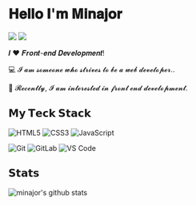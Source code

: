 # 𝐇𝐞𝐥𝐥𝐨 𝐈'𝐦 𝐌𝐢𝐧𝐚𝐣𝐨𝐫

[![](https://img.shields.io/badge/-@minajorboi-%231DA1F2?style=flat-square&logo=twitter&logoColor=ffffff)](https://twitter.com/minajorboi)
[![](https://img.shields.io/badge/-@minajor-boi%23181717?style=flat-square&logo=github)](https://github.com/minajor-boi)


𝑰 ❤️ 𝑭𝒓𝒐𝒏𝒕-𝒆𝒏𝒅 𝑫𝒆𝒗𝒆𝒍𝒐𝒑𝒎𝒆𝒏𝒕!

:computer: 𝓘 𝓪𝓶 𝓼𝓸𝓶𝓮𝓸𝓷𝓮 𝔀𝓱𝓸 𝓼𝓽𝓻𝓲𝓿𝓮𝓼 𝓽𝓸 𝓫𝓮 𝓪 𝔀𝓮𝓫 𝓭𝓮𝓿𝓮𝓵𝓸𝓹𝓮𝓻..

:vulcan_salute: 𝓡𝓮𝓬𝓮𝓷𝓽𝓵𝔂, 𝓘 𝓪𝓶 𝓲𝓷𝓽𝓮𝓻𝓮𝓼𝓽𝓮𝓭 𝓲𝓷 𝓯𝓻𝓸𝓷𝓽 𝓮𝓷𝓭 𝓭𝓮𝓿𝓮𝓵𝓸𝓹𝓶𝓮𝓷𝓽.


## 𝗠𝘆 𝗧𝗲𝗰𝗸 𝗦𝘁𝗮𝗰𝗸

![HTML5](https://img.shields.io/badge/-HTML5-%23E44D27?style=flat-square&logo=html5&logoColor=ffffff)
![CSS3](https://img.shields.io/badge/-CSS3-%231572B6?style=flat-square&logo=css3)
![JavaScript](https://img.shields.io/badge/-JavaScript-%23F7DF1C?style=flat-square&logo=javascript&logoColor=000000&labelColor=%23F7DF1C&color=%23FFCE5A)


![Git](https://img.shields.io/badge/-Git-%23F05032?style=flat-square&logo=git&logoColor=%23ffffff)
![GitLab](https://img.shields.io/badge/-GitLab-FCA121?style=flat-square&logo=gitlab)
![VS Code](https://img.shields.io/badge/-VSCode-%23007ACC?style=flat-square&logo=visual-studio-code)

## 𝗦𝘁𝗮𝘁𝘀

![minajor's github stats](https://github-readme-stats.vercel.app/api?username=minajor-boi&show_icons=true&theme=dracula)
